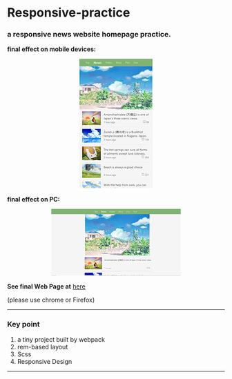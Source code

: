 # Responsive-practice

### a responsive news website homepage practice.

 __final effect on mobile devices:__

<p align="center">
  <img src="https://github.com/liva92/responsive-demo-use-of-rem/blob/master/images/mobileWeb.png"  alt="homepage screenshot" border="0">
</p>

__final effect on PC:__

<p align="center">
  <img src="https://github.com/liva92/responsive-demo-use-of-rem/blob/master/images/pcWeb.png"   alt="homepage screenshot" border="0">
</p>

__See final Web Page at__ [here](https://liva92.github.io/responsive-demo-use-of-rem/index.html)
<p>(please use chrome or Firefox)</P>

---
### Key point

1.  a tiny project built by webpack
2.  rem-based layout
3.  Scss
4.  Responsive Design
---

